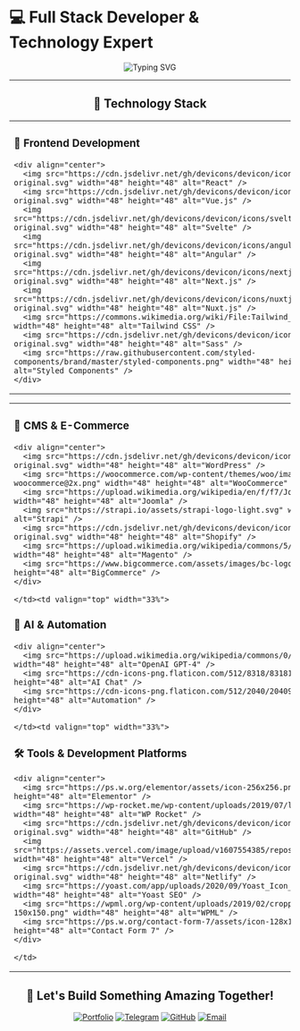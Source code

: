 # 💻 Full Stack Developer & Technology Expert

<div align="center">
  <img src="https://readme-typing-svg.herokuapp.com?font=Fira+Code&weight=600&size=28&pause=1000&color=2E9FFF&center=true&vCenter=true&width=800&lines=Full+Stack+Developer;AI+%26+Automation+Specialist;CMS+%26+E-Commerce+Expert;Database+Architect" alt="Typing SVG" />

---

## 🚀 Technology Stack

<table><tr><td valign="top" width="33%">

### 🎨 Frontend Development

    <div align="center">
      <img src="https://cdn.jsdelivr.net/gh/devicons/devicon/icons/react/react-original.svg" width="48" height="48" alt="React" />
      <img src="https://cdn.jsdelivr.net/gh/devicons/devicon/icons/vuejs/vuejs-original.svg" width="48" height="48" alt="Vue.js" />
      <img src="https://cdn.jsdelivr.net/gh/devicons/devicon/icons/svelte/svelte-original.svg" width="48" height="48" alt="Svelte" />
      <img src="https://cdn.jsdelivr.net/gh/devicons/devicon/icons/angularjs/angularjs-original.svg" width="48" height="48" alt="Angular" />
      <img src="https://cdn.jsdelivr.net/gh/devicons/devicon/icons/nextjs/nextjs-original.svg" width="48" height="48" alt="Next.js" />
      <img src="https://cdn.jsdelivr.net/gh/devicons/devicon/icons/nuxtjs/nuxtjs-original.svg" width="48" height="48" alt="Nuxt.js" />
      <img src="https://commons.wikimedia.org/wiki/File:Tailwind_CSS_Logo.svg" width="48" height="48" alt="Tailwind CSS" />
      <img src="https://cdn.jsdelivr.net/gh/devicons/devicon/icons/sass/sass-original.svg" width="48" height="48" alt="Sass" />
      <img src="https://raw.githubusercontent.com/styled-components/brand/master/styled-components.png" width="48" height="48" alt="Styled Components" />
    </div>

</td><td valign="top" width="33%">

### ⚡ Backend Development
    <div align="center">
      <img src="https://cdn.jsdelivr.net/gh/devicons/devicon/icons/nodejs/nodejs-original.svg" width="48" height="48" alt="Node.js" />
      <img src="https://cdn.jsdelivr.net/gh/devicons/devicon/icons/nestjs/nestjs-plain.svg" width="48" height="48" alt="NestJS" />
      <img src="https://cdn.jsdelivr.net/gh/devicons/devicon/icons/django/django-plain.svg" width="48" height="48" alt="Django" />
      <img src="https://cdn.jsdelivr.net/gh/devicons/devicon/icons/laravel/laravel-plain.svg" width="48" height="48" alt="Laravel" />
      <img src="https://cdn.jsdelivr.net/gh/devicons/devicon/icons/express/express-original.svg" width="48" height="48" alt="Express" />
    </div>

</td><td valign="top" width="33%">

### 🗄️ Database Technologies
    <div align="center">
      <img src="https://cdn.jsdelivr.net/gh/devicons/devicon/icons/postgresql/postgresql-original.svg" width="48" height="48" alt="PostgreSQL" />
      <img src="https://cdn.jsdelivr.net/gh/devicons/devicon/icons/mysql/mysql-original.svg" width="48" height="48" alt="MySQL" />
      <img src="https://cdn.jsdelivr.net/gh/devicons/devicon/icons/mariadb/mariadb-original.svg" width="48" height="48" alt="MariaDB" />
      <img src="https://cdn.jsdelivr.net/gh/devicons/devicon/icons/mongodb/mongodb-original.svg" width="48" height="48" alt="MongoDB" />
    </div>

</td></tr></table>  

<table><tr><td valign="top" width="33%">

### 🛒 CMS & E-Commerce
    <div align="center">
      <img src="https://cdn.jsdelivr.net/gh/devicons/devicon/icons/wordpress/wordpress-original.svg" width="48" height="48" alt="WordPress" />
      <img src="https://woocommerce.com/wp-content/themes/woo/images/logo-woocommerce@2x.png" width="48" height="48" alt="WooCommerce" />
      <img src="https://upload.wikimedia.org/wikipedia/en/f/f7/Joomla-Logo.svg" width="48" height="48" alt="Joomla" />
      <img src="https://strapi.io/assets/strapi-logo-light.svg" width="48" height="48" alt="Strapi" />
      <img src="https://cdn.jsdelivr.net/gh/devicons/devicon/icons/shopify/shopify-original.svg" width="48" height="48" alt="Shopify" />
      <img src="https://upload.wikimedia.org/wikipedia/commons/5/55/Magento_Logo.svg" width="48" height="48" alt="Magento" />
      <img src="https://www.bigcommerce.com/assets/images/bc-logo.svg" width="48" height="48" alt="BigCommerce" />
    </div>

    </td><td valign="top" width="33%">


### 🤖 AI & Automation
    <div align="center">
      <img src="https://upload.wikimedia.org/wikipedia/commons/0/04/ChatGPT_logo.svg" width="48" height="48" alt="OpenAI GPT-4" />
      <img src="https://cdn-icons-png.flaticon.com/512/8318/8318195.png" width="48" height="48" alt="AI Chat" />
      <img src="https://cdn-icons-png.flaticon.com/512/2040/2040946.png" width="48" height="48" alt="Automation" />
    </div>

    </td><td valign="top" width="33%">


### 🛠️ Tools & Development Platforms
    <div align="center">
      <img src="https://ps.w.org/elementor/assets/icon-256x256.png" width="48" height="48" alt="Elementor" />
      <img src="https://wp-rocket.me/wp-content/uploads/2019/07/logo-WP-Rocket-icon.svg" width="48" height="48" alt="WP Rocket" />
      <img src="https://cdn.jsdelivr.net/gh/devicons/devicon/icons/github/github-original.svg" width="48" height="48" alt="GitHub" />
      <img src="https://assets.vercel.com/image/upload/v1607554385/repositories/vercel/logo.png" width="48" height="48" alt="Vercel" />
      <img src="https://cdn.jsdelivr.net/gh/devicons/devicon/icons/netlify/netlify-original.svg" width="48" height="48" alt="Netlify" />
      <img src="https://yoast.com/app/uploads/2020/09/Yoast_Icon_Kader_RGB.svg" width="48" height="48" alt="Yoast SEO" />
      <img src="https://wpml.org/wp-content/uploads/2019/02/cropped-wpml-logo-site-icon-150x150.png" width="48" height="48" alt="WPML" />
      <img src="https://ps.w.org/contact-form-7/assets/icon-128x128.png" width="48" height="48" alt="Contact Form 7" />
    </div>

    </td>
  </tr>
</table>  

## 🚀 Let's Build Something Amazing Together!

[![Portfolio](https://img.shields.io/badge/Portfolio-000000?style=for-the-badge&logo=vercel&logoColor=white)](https://https://dreamhighportfolio.netlify.app)
[![Telegram](https://img.shields.io/badge/LinkedIn-0077B5?style=for-the-badge&logo=linkedin&logoColor=white)](https://web.telegram.org/k/#@@dream_high_coder)
[![GitHub](https://img.shields.io/badge/GitHub-100000?style=for-the-badge&logo=github&logoColor=white)](https://github.com/dreamhighcodestar)
[![Email](https://img.shields.io/badge/Email-D14836?style=for-the-badge&logo=gmail&logoColor=white)](mailto:dreamableai@gmail.com)